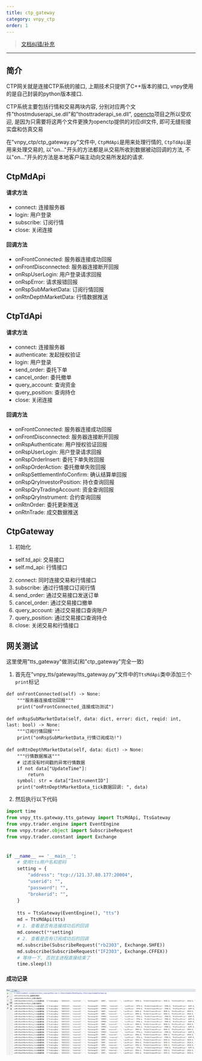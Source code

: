 ```yaml
---
title: ctp_gateway
category: vnpy_ctp
order: 1
---
```


> [文档纠错/补充](https://github.com/dumengru/docs_vnpy/tree/master/docs/_docs)

---

## 简介
CTP网关就是连接CTP系统的接口, 上期技术只提供了C++版本的接口, vnpy使用的是自己封装的python版本接口.

CTP系统主要包括行情和交易两块内容, 分别对应两个文件"thostmduserapi_se.dll"和"thosttraderapi_se.dll", [openctp](https://github.com/krenx1983/openctp)项目之所以受欢迎, 是因为只需要将这两个文件更换为openctp提供的对应dll文件, 即可无缝衔接实盘和仿真交易

在"vnpy_ctp/ctp_gateway.py"文件中, `CtpMdApi`是用来处理行情的, `CtpTdApi`是用来处理交易的, 以"on..."开头的方法都是从交易所收到数据被动回调的方法, 不以"on..."开头的方法是本地客户端主动向交易所发起的请求.

## CtpMdApi
#### 请求方法
- connect: 连接服务器
- login: 用户登录
- subscribe: 订阅行情
- close: 关闭连接
#### 回调方法
- onFrontConnected: 服务器连接成功回报
- onFrontDisconnected: 服务器连接断开回报
- onRspUserLogin: 用户登录请求回报
- onRspError: 请求报错回报
- onRspSubMarketData: 订阅行情回报
- onRtnDepthMarketData: 行情数据推送

## CtpTdApi
#### 请求方法
- connect: 连接服务器
- authenticate: 发起授权验证
- login: 用户登录
- send_order: 委托下单
- cancel_order: 委托撤单
- query_account: 查询资金
- query_position: 查询持仓
- close: 关闭连接

#### 回调方法
- onFrontConnected: 服务器连接成功回报
- onFrontDisconnected: 服务器连接断开回报
- onRspAuthenticate: 用户授权验证回报
- onRspUserLogin: 用户登录请求回报
- onRspOrderInsert: 委托下单失败回报
- onRspOrderAction: 委托撤单失败回报
- onRspSettlementInfoConfirm: 确认结算单回报
- onRspQryInvestorPosition: 持仓查询回报
- onRspQryTradingAccount: 资金查询回报
- onRspQryInstrument: 合约查询回报
- onRtnOrder: 委托更新推送
- onRtnTrade: 成交数据推送

## CtpGateway
1. 初始化
- self.td_api: 交易接口
- self.md_api: 行情接口
2. connect: 同时连接交易和行情接口
3. subscribe: 通过行情接口订阅行情
4. send_order: 通过交易接口发送订单
5. cancel_order: 通过交易接口撤单
6. query_account: 通过交易接口查询账户
7. query_position: 通过交易接口查询持仓
8. close: 关闭交易和行情接口

## 网关测试
这里使用"tts_gateway"做测试(和"ctp_gateway"完全一致)

1. 首先在"vnpy_tts/gateway/tts_gateway.py"文件中的`TtsMdApi`类中添加三个`print`标记

```pyhton
def onFrontConnected(self) -> None:
    """服务器连接成功回报"""
    print("onFrontConnected_连接成功测试")

def onRspSubMarketData(self, data: dict, error: dict, reqid: int, last: bool) -> None:
    """订阅行情回报"""
    print("onRspSubMarketData_行情订阅成功!")

def onRtnDepthMarketData(self, data: dict) -> None:
    """行情数据推送"""
    # 过滤没有时间戳的异常行情数据
    if not data["UpdateTime"]:
        return
    symbol: str = data["InstrumentID"]
    print("onRtnDepthMarketData_tick数据回调: ", data)
```

2. 然后执行以下代码

```python
import time
from vnpy_tts.gateway.tts_gateway import TtsMdApi, TtsGateway
from vnpy.trader.engine import EventEngine
from vnpy.trader.object import SubscribeRequest
from vnpy.trader.constant import Exchange


if __name__ == '__main__':
    # 使用tts用户名和密码
    setting = {
        "address": "tcp://121.37.80.177:20004",
        "userid": "",
        "password": "",
        "brokerid": "",
    }

    tts = TtsGateway(EventEngine(), "tts")
    md = TtsMdApi(tts)
    # 1. 查看是否有连接成功后的回调
    md.connect(**setting)
    # 2. 查看是否有订阅成功后的回调
    md.subscribe(SubscribeRequest("rb2303", Exchange.SHFE))
    md.subscribe(SubscribeRequest("IF2303", Exchange.CFFEX))
    # 等待一下, 否则主进程直接结束了
    time.sleep(3)
```

#### 成功记录
![](../../images/202211251138.png)